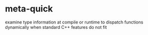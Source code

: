 # meta-quick
examine type information at compile or runtime to dispatch functions dynamically when standard C++ features do not fit
